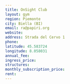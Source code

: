 ```yaml
---
title: OnSight Club
layout: gym
region: Piemonte
city: Biella (BI)
email: ra@papiri.org
website: 
address: Strada del Cervo 1
phone: 
latitude: 45.583724
longitude: 8.058031
annual_fee: 
ingress_price: 
structures: 
monthly_subscription_price: 
rent: 
---
```


